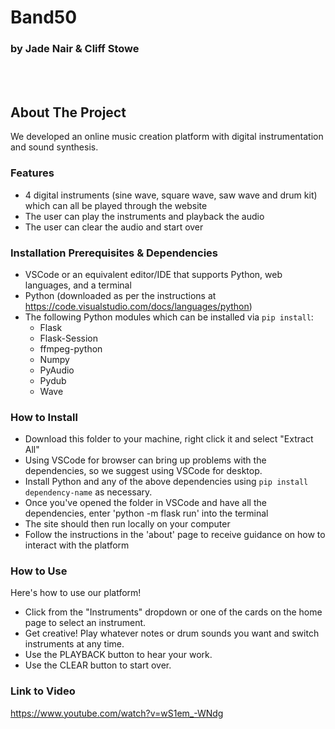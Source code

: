 # Band50
### by Jade Nair & Cliff Stowe  

<br></br>

## About The Project
We developed an online music creation platform with digital instrumentation and sound synthesis. 

### Features

* 4 digital instruments (sine wave, square wave, saw wave and drum kit) which can all be played through the website
* The user can play the instruments and playback the audio 
* The user can clear the audio and start over

### Installation Prerequisites & Dependencies

* VSCode or an equivalent editor/IDE that supports Python, web languages, and a terminal
* Python (downloaded as per the instructions at https://code.visualstudio.com/docs/languages/python)
* The following Python modules which can be installed via `pip install`:
  * Flask
  * Flask-Session
  * ffmpeg-python
  * Numpy
  * PyAudio
  * Pydub
  * Wave


### How to Install

* Download this folder to your machine, right click it and select "Extract All" 
* Using VSCode for browser can bring up problems with the dependencies, so we suggest using VSCode for desktop.
* Install Python and any of the above dependencies using `pip install dependency-name` as necessary.
* Once you've opened the folder in VSCode and have all the dependencies, enter 'python -m flask run' into the terminal
* The site should then run locally on your computer
* Follow the instructions in the 'about' page to receive guidance on how to interact with the platform

### How to Use

Here's how to use our platform!
* Click from the "Instruments" dropdown or one of the cards on the home page to select an instrument.
* Get creative! Play whatever notes or drum sounds you want and switch instruments at any time. 
* Use the PLAYBACK button to hear your work. 
* Use the CLEAR button to start over. 

### Link to Video

https://www.youtube.com/watch?v=wS1em_-WNdg
